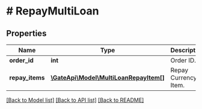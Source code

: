 # # RepayMultiLoan

## Properties

Name | Type | Description | Notes
------------ | ------------- | ------------- | -------------
**order_id** | **int** | Order ID. | 
**repay_items** | [**\GateApi\Model\MultiLoanRepayItem[]**](MultiLoanRepayItem.md) | Repay Currency Item. | 

[[Back to Model list]](../../README.md#documentation-for-models) [[Back to API list]](../../README.md#documentation-for-api-endpoints) [[Back to README]](../../README.md)
